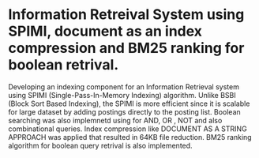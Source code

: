 # Information Retreival System using SPIMI, document as an index compression and BM25 ranking for boolean retrival.
Developing an indexing component for an Information Retrieval system using SPIMI (Single-Pass-In-Memory Indexing) algorithm. Unlike BSBI (Block Sort Based Indexing), the SPIMI is more efficient since it is scalable for large dataset by adding postings directly to the posting list. Boolean searching was also implemnetd using for AND, OR , NOT and also combinational queries. 
Index compression like DOCUMENT AS A STRING APPROACH was applied that resulted in 64KB file reduction.
BM25 ranking algorithm for boolean query retrival is also implemented.

